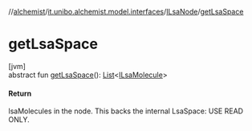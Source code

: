 //[alchemist](../../../index.md)/[it.unibo.alchemist.model.interfaces](../index.md)/[ILsaNode](index.md)/[getLsaSpace](get-lsa-space.md)

# getLsaSpace

[jvm]\
abstract fun [getLsaSpace](get-lsa-space.md)(): [List](https://docs.oracle.com/javase/8/docs/api/java/util/List.html)<[ILsaMolecule](../-i-lsa-molecule/index.md)>

#### Return

lsaMolecules in the node. This backs the internal LsaSpace: USE READ ONLY.
